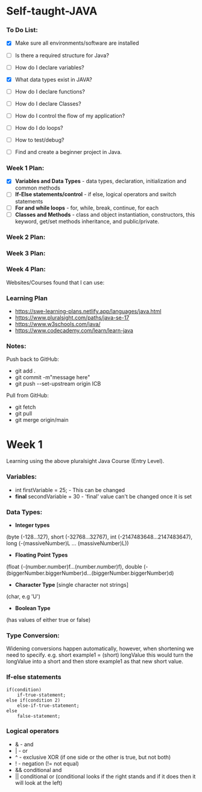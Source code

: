 # Self-taught-JAVA

### To Do List:

-[x] Make sure all environments/software are installed
-[ ] Is there a required structure for Java?
-[ ] How do I declare variables?
-[x] What data types exist in JAVA?
-[ ] How do I declare functions?
-[ ] How do I declare Classes?
-[ ] How do I control the flow of my application?
-[ ] How do I do loops?
-[ ] How to test/debug?
-[ ] Find and create a beginner project in Java.


### Week 1 Plan:
-[x] **Variables and Data Types** - data types, declaration, initialization and common methods
-[ ] **If-Else statements/control** - if else, logical operators and switch statements
-[ ] **For and while loops** - for, while, break, continue, for each
-[ ] **Classes and Methods** - class and object instantiation, constructors, this keyword, get/set methods inheritance, and public/private.

### Week 2 Plan:

### Week 3 Plan:

### Week 4 Plan:

Websites/Courses found that I can use:

### Learning Plan 
- https://swe-learning-plans.netlify.app/languages/java.html
- https://www.pluralsight.com/paths/java-se-17
- https://www.w3schools.com/java/
- https://www.codecademy.com/learn/learn-java

### Notes:

Push back to GitHub:
- git add .
- git commit -m"message here"
- git push --set-upstream origin ICB

Pull from GitHub:
- git fetch
- git pull
- git merge origin/main


# Week 1
Learning using the above pluralsight Java Course (Entry Level).

### Variables:
- int firstVariable = 25; - This can be changed 
- **final** secondVariable = 30 - 'final' value can't be changed once it is set

### Data Types:
- **Integer types**

(byte (-128...127), short (-32768...32767), int (-2147483648...2147483647), long (-(massiveNumber)L ... (massiveNumber)L))

- **Floating Point Types** 

(float (-(number.number)f...(number.number)f), double (-(biggerNumber.biggerNumber)d...(biggerNumber.biggerNumber)d)

- **Character Type** [single character not strings] 

(char, e.g 'U')

- **Boolean Type** 

(has values of either true or false)

### Type Conversion:
Widening conversions happen automatically, however, when shortening we need to specify.
e.g. short example1 = (short) longValue
this would turn the longValue into a short and then store example1 as that new short value.

### If-else statements

    if(condition)
        if-true-statement;
    else if(condition 2)
        else-if-true-statement;
    else
        false-statement;

### Logical operators
- & - and
- | - or
- ^ - exclusive XOR (if one  side or the other is true, but not both)
- ! - negation (!= not equal)
- && conditional and
- || conditional or
(conditional looks if the right stands and if it does then it will look at the left)

###